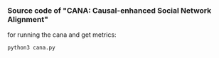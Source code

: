 ### Source code of "CANA: Causal-enhanced Social Network Alignment"

for running the cana and get metrics:

`python3 cana.py`

